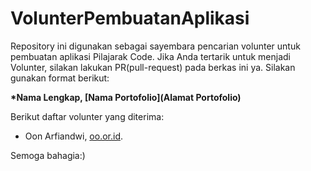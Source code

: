 # VolunterPembuatanAplikasi
Repository ini digunakan sebagai sayembara pencarian volunter untuk pembuatan aplikasi Pilajarak Code. Jika Anda tertarik untuk menjadi Volunter, silakan lakukan PR(pull-request) pada berkas ini ya. Silakan gunakan format berikut:

**\*Nama Lengkap, [Nama Portofolio](Alamat Portofolio)**
  
Berikut daftar volunter yang diterima:
* Oon Arfiandwi, [oo.or.id](https://oo.or.id).

Semoga bahagia:)
